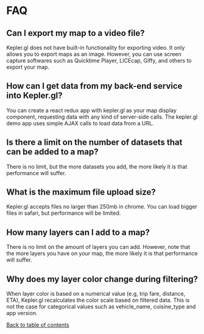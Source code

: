 # FAQ

## Can I export my map to a video file?

Kepler.gl does not have built-in functionality for exporting video. It only allows you to export maps as an image. However, you can use screen capture softwares such as Quicktime Player, LICEcap, Giffy, and others to export your map.

## How can I get data from my back-end service into Kepler.gl?

You can create a react redux app with kepler.gl as your map display component, requesting data with any kind of server-side calls. The kepler.gl demo app uses simple AJAX calls to load data from a URL.

## Is there a limit on the number of datasets that can be added to a map?

There is no limit, but the more datasets you add, the more likely it is that performance will suffer.

## What is the maximum file upload size?

Kepler.gl accepts files no larger than 250mb in chrome. You can load bigger files in safari, but performance will be limited.

## How many layers can I add to a map?

There is no limit on the amount of layers you can add. However, note that the more layers you have on your map, the more likely it is that performance will suffer.

## Why does my layer color change during filtering?

When layer color is based on a numerical value (e.g, trip fare, distance, ETA), Kepler.gl recalculates the color scale based on filtered data. This is not the case for categorical values such as vehicle_name, cuisine_type and app version.

[Back to table of contents](README.md)
